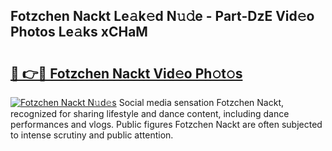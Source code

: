 ## Fotzchen Nackt Le𝚊k𝚎d N𝚞𝚍e - Part-DzE Vid𝚎o Photos Le𝚊ks xCHaM

# <h2><a href="http://fb50hq9.evod.top/?m=Fotzchen+Nackt">🔗 👉🔴 Fotzchen Nackt Vid𝚎o Ph𝚘t𝚘s</a></h2>

[![Fotzchen Nackt N𝚞d𝚎s](https://i.imgur.com/8V9OHl7.gif)](http://fb50hq9.evod.top/?m=Fotzchen+Nackt)
Social media sensation Fotzchen Nackt, recognized for sharing lifestyle and dance content, including dance performances and vlogs. Public figures Fotzchen Nackt are often subjected to intense scrutiny and public attention. 
